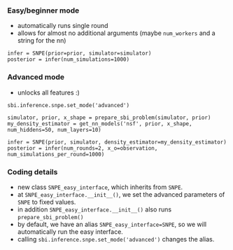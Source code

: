 ### Easy/beginner mode
- automatically runs single round
- allows for almost no additional arguments (maybe `num_workers` and a string for the nn)
```
infer = SNPE(prior=prior, simulator=simulator)
posterior = infer(num_simulations=1000)
```




### Advanced mode
- unlocks all features :)
```
sbi.inference.snpe.set_mode('advanced')

simulator, prior, x_shape = prepare_sbi_problem(simulator, prior)
my_density_estimator = get_nn_models('nsf', prior, x_shape, num_hiddens=50, num_layers=10)

infer = SNPE(prior, simulator, density_estimator=my_density_estimator)
posterior = infer(num_rounds=2, x_o=observation, num_simulations_per_round=1000)
```


### Coding details

- new class `SNPE_easy_interface`, which inherits from `SNPE`.
- at `SNPE_easy_interface.__init__()`, we set the advanced parameters of `SNPE` to fixed values.
- in addition `SNPE_easy_interface.__init__()` also runs `prepare_sbi_problem()`
- by default, we have an alias `SNPE_easy_interface=SNPE`, so we will automatically run the easy interface.
- calling `sbi.inference.snpe.set_mode('advanced')` changes the alias.